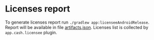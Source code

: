 # Licenses report

To generate licenses report run `./gradlew app:licenseeAndroidRelease`.
Report will be available in file [artifacts.json](../app/build/reports/licensee/androidRelease/artifacts.json).
Licenses list is collected by `app.cash.licensee` plugin. 
